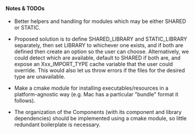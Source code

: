 #### Notes & TODOs 

- Better helpers and handling for modules which may be either SHARED or STATIC.

- Proposed solution is to define SHARED_LIBRARY and STATIC_LIBRARY separately, then set
  LIBRARY to whichever one exists, and if both are defined then create an option so the
  user can choose.  Alternatively, we could detect which are available, default to SHARED
  if both are, and expose an Xxx_IMPORT_TYPE cache variable that the user could override.
  This would also let us throw errors if the files for the desired type are unavailable.

- Make a cmake module for installing executables/resources in a platform-agnostic way
  (e.g. Mac has a particular "bundle" format it follows).

- The organization of the Components (with its component and library dependencies) should
  be implemented using a cmake module, so little redundant boilerplate is necessary.
